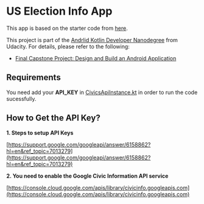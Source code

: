 # US Election Info App

This app is based on the starter code from [here](https://github.com/udacity/nd940-cap-advanced-android-programming-project-starter/tree/master/starter).

This project is part of the [Andrlid Kotlin Developer Nanodegree](https://vtsen.hashnode.dev/is-it-worth-to-pay-for-android-kotlin-developer-nanodegree) from Udacity. For details, please refer to the following:
- [Final Capstone Project: Design and Build an Android Application](https://vtsen.hashnode.dev/android-kotlin-developer-nanodegree-projects-review#heading-final-capstone-project-design-and-build-an-android-application)

## Requirements

You need add your **API_KEY** in [CivicsApiInstance.kt](https://github.com/vinchamp77/Android_NanoDegree_USElectionInfo/blob/master/app/src/main/java/com/androidcafe/uselectioninfo/remote/CivicsApiInstance.kt) in order to run the code sucessfully.

## How to Get the API Key?

**1. Steps to setup API Keys**

[https://support.google.com/googleapi/answer/6158862?hl=en&ref_topic=7013279](https://support.google.com/googleapi/answer/6158862?hl=en&ref_topic=7013279)

**2. You need to enable the Google Civic Information API service**

[https://console.cloud.google.com/apis/library/civicinfo.googleapis.com](https://console.cloud.google.com/apis/library/civicinfo.googleapis.com)
